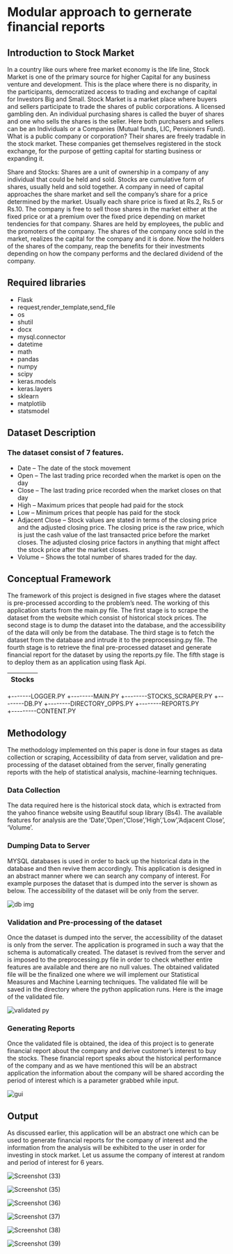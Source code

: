 # Modular approach to gernerate financial reports

## Introduction to Stock Market
In a country like ours where free market economy is the life line, Stock Market is one of the primary source for higher Capital for any business venture and development. This is the place where there is no disparity, in the participants, democratized access to trading and exchange of 
capital for Investors Big and Small. Stock Market is a market place where buyers and sellers participate to trade the shares of public corporations. A licensed gambling den. An individual purchasing shares is called the buyer of shares and one who sells the shares is the seller. Here both purchasers and sellers can be an Individuals or a Companies (Mutual funds, LIC, 
Pensioners Fund). What is a public company or corporation? Their shares are freely tradable in the stock market. These companies get themselves registered in the stock exchange, for the purpose of getting capital for starting business or expanding it.

Share and Stocks: Shares are a unit of ownership in a company of any individual that could be held and sold. Stocks are cumulative form of shares, usually held and sold together. A company in need of capital approaches the share market and sell the company’s share for a price 
determined by the market. Usually each share price is fixed at Rs.2, Rs.5 or Rs.10. The company is free to sell those shares in the market either at the fixed price or at a premium over the fixed price depending on market tendencies for that company. Shares are held by 
employees, the public and the promoters of the company. The shares of the company once sold in the market, realizes the capital for the company and it is done. Now the holders of the shares of the company, reap the benefits for their investments depending on how the company 
performs and the declared dividend of the company.

## Required libraries
- Flask 
- request,render_template,send_file
- os
- shutil
- docx
- mysql.connector
- datetime
- math
- pandas
- numpy
- scipy
- keras.models
- keras.layers
- sklearn
- matplotlib 
- statsmodel

## Dataset Description
### The dataset consist of 7 features.
- Date           – The date of the stock movement
- Open           – The last trading price recorded when the market is open on the day
- Close          – The last trading price recorded when the market closes on that day
- High           –  Maximum prices that people had paid for the stock
- Low            –  Minimum prices that people has paid for the stock
- Adjacent Close –  Stock values are stated in terms of the closing price and the adjusted closing price. The closing price is the raw price, which is just the cash value of the last transacted price before the market closes. 
                    The adjusted closing price factors in anything that might affect the stock price after the market closes.
- Volume         – Shows the total number of shares traded for the day.

## Conceptual Framework
The framework of this project is designed in five stages where the dataset is pre-processed according to the problem’s need. The working of this application starts from the main.py file.
The first stage is to scrape the dataset from the website which consist of historical stock prices. The second stage is to dump the dataset into the database, and the accessibility of the data will only be from the database. The third stage is to fetch the dataset from the database and intrude it to the preprocessing.py file. The fourth stage is to retrieve the final pre-processed dataset and generate financial report for the dataset by using the reports.py file. The fifth stage is to deploy them as an application using flask Api.

|Stocks
|-----
+-------LOGGER.PY
+--------MAIN.PY
+--------STOCKS_SCRAPER.PY
+--------DB.PY
+--------DIRECTORY_OPPS.PY
+--------REPORTS.PY                             
+---------CONTENT.PY

## Methodology
The methodology implemented on this paper is done in four stages as data collection or scraping, Accessibility of data from server, validation and pre-processing of the dataset obtained from the server, finally generating reports with the help of statistical analysis, machine-learning techniques.

### Data Collection
The data required here is the historical stock data, which is extracted from the yahoo finance website using Beautiful soup library (Bs4). The available features for analysis are the ‘Date’,’Open’,’Close’,’High’,’Low’,’Adjacent Close’, ‘Volume’.

### Dumping Data to Server
MYSQL databases is used in order to back up the historical data in the database and then revive them accordingly. This application is designed in an abstract manner where we can search any company of interest. For example purposes the dataset that is dumped into the server is shown as below. The accessibility of the dataset will be only from the server.
 
![db img](https://user-images.githubusercontent.com/93818265/150693118-325330fc-caf5-45a3-8574-e4b282cce780.png)

### Validation and Pre-processing of the dataset
Once the dataset is dumped into the server, the accessibility of the dataset is only from the server. The application is programed in such a way that the schema  is automatically created. The dataset is revived from the server and is imposed to the preprocessing.py file in order to check whether entire features are available and there are no null values. The obtained validated file will be the finalized one where we will implement our Statistical Measures and Machine Learning techniques. The validated file will be saved in the directory where the python application runs. Here is the image of the validated file.

![validated py](https://user-images.githubusercontent.com/93818265/150693348-85bcb0e1-16a5-4910-b578-148fff54ed3e.png)

### Generating Reports 
Once the validated file is obtained, the idea of this project is to generate financial report about the company and derive customer’s interest to buy the stocks. These financial report speaks about the historical performance of the company and as we have mentioned this will be an abstract application the information about the company will be shared according the period of interest which is a parameter grabbed while input.

![gui](https://user-images.githubusercontent.com/93818265/150693525-0c5b4bd1-d208-45cd-88e9-6243f67737f5.png)

## Output
As discussed earlier, this application will be an abstract one which can be used to generate financial reports for the company of interest and the information from the analysis will be exhibited to the user in order for investing in stock market. Let us assume the company of interest at random and period of interest for 6 years.


![Screenshot (33)](https://user-images.githubusercontent.com/93818265/150693996-1e627619-cabb-4cbd-9246-1a6005008541.png)


![Screenshot (35)](https://user-images.githubusercontent.com/93818265/150694150-60266edf-3dfc-47df-adce-2e9f36bf4e46.png)

![Screenshot (36)](https://user-images.githubusercontent.com/93818265/150694411-d8e23392-a469-4c37-a131-3b8c1a6462ca.png)


![Screenshot (37)](https://user-images.githubusercontent.com/93818265/150694415-cbd56d4e-d545-4683-9e90-b42b3d26304b.png)


![Screenshot (38)](https://user-images.githubusercontent.com/93818265/150694418-fca2aabf-2f63-45bf-b42c-d1446bea686d.png)


![Screenshot (39)](https://user-images.githubusercontent.com/93818265/150694421-1f65f3b6-9cc9-4100-a626-560e5d91f952.png)

